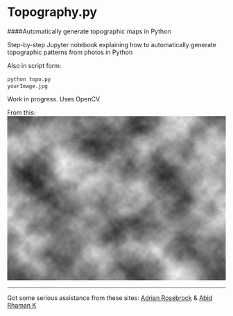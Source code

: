 # Topography.py
####Automatically generate topographic maps in Python

Step-by-step Jupyter notebook explaining how to automatically generate topographic patterns from photos in Python 

Also in script form: <pre><code>python topo.py yourImage.jpg</code></pre>

Work in progress.  Uses OpenCV

From this:
![Alt text](/clouds.jpg)

*** 
Got some serious assistance from these sites: 
[Adrian Rosebrock](http://www.pyimagesearch.com/2015/04/06/zero-parameter-automatic-canny-edge-detection-with-python-and-opencv/)
& [Abid Rhaman K](http://stackoverflow.com/a/11072667/4654968)
